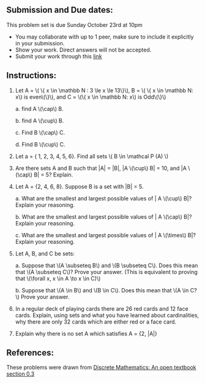## Submission and Due dates:

This problem set is due Sunday October 23rd at 10pm

- You may collaborate with up to 1 peer, make sure to include it explicitly in your submission.
- Show your work. Direct answers will not be accepted.
- Submit your work through this [link](tbd)

## Instructions:
1. Let A = \\( \\{ x \in \mathbb N : 3 \le x \le 13\\}\\), B = \\( \\{ x \in \mathbb N: x\\) is even\\(\\}\\), and C = \\(\\{ x \in \mathbb N: x\\) is Odd\\(\\}\\)

   a. find A \\(\cap\\) B.
   
   b. find A \\(\cup\\) B.
   
   c. Find B \\(\cap\\) C.
   
   d. Find B \\(\cup\\) C. 

2. Let a = { 1, 2, 3, 4, 5, 6}. Find all sets \\( B \in \mathcal P (A) \\)

4. Are there sets A and B such that |A| = |B|, |A \\(\cup\\) B| = 10, and |A \\(\cap\\) B| = 5? Explain.

5. Let A = {2, 4, 6, 8}. Suppose B is a set with |B| = 5.
   
   a. What are the smallest and largest possible values of | A \\(\cup\\) B|? Explain your reasoning.  
   
   b. What are the smallest and largest possible values of | A \\(\cap\\) B|? Explain your reasoning.
   
   c. What are the smallest and largest possible values of | A \\(\times\\) B|? Explain your reasoning. 

6. Let A, B, and C be sets:
   
   a. Suppose that \\(A \subseteq B\\) and \\(B \subseteq C\\). Does this mean that \\(A \subseteq C\\)? Prove your answer. (This is equivalent to proving that \\(\forall x, x \in A \to x \in C)\\)
   
   b.   Suppose that \\(A \in B\\) and \\(B \in C\\). Does this mean that \\(A \in C?\\) Prove your answer.

8. In a regular deck of playing cards there are 26 red cards and 12 face cards. Explain, using sets and what you have learned about cardinalities, why there are only 32 cards which are either red or a face card.

9. Explain why there is no set A which satisfies A = {2, |A|}

## References:
  These problems were drawn from [Discrete Mathematics: An open textbook section 0.3](http://discrete.openmathbooks.org/dmoi3/sec_intro-sets.html)
  
